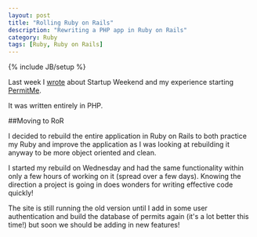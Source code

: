 ```yaml
---
layout: post
title: "Rolling Ruby on Rails"
description: "Rewriting a PHP app in Ruby on Rails"
category: Ruby
tags: [Ruby, Ruby on Rails]
---
```

{% include JB/setup %}

Last week I [wrote](/2012/11/13/startup-weekend/) about Startup Weekend and my experience starting [PermitMe](http://permitme.co).

It was written entirely in PHP.

##Moving to RoR

I decided to rebuild the entire application in Ruby on Rails to both practice my Ruby and improve the application as I was looking at rebuilding it anyway to be more object oriented and clean.

I started my rebuild on Wednesday and had the same functionality within only a few hours of working on it (spread over a few days).  Knowing the direction a project is going in does wonders for writing effective code quickly!

The site is still running the old version until I add in some user authentication and build the database of permits again (it's a lot better this time!) but soon we should be adding in new features!
